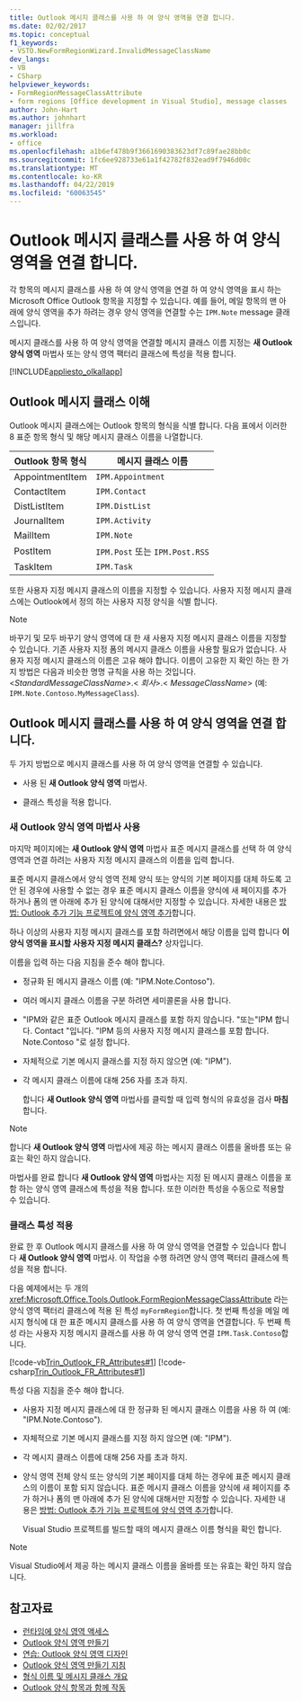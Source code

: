 ```yaml
---
title: Outlook 메시지 클래스를 사용 하 여 양식 영역을 연결 합니다.
ms.date: 02/02/2017
ms.topic: conceptual
f1_keywords:
- VSTO.NewFormRegionWizard.InvalidMessageClassName
dev_langs:
- VB
- CSharp
helpviewer_keywords:
- FormRegionMessageClassAttribute
- form regions [Office development in Visual Studio], message classes
author: John-Hart
ms.author: johnhart
manager: jillfra
ms.workload:
- office
ms.openlocfilehash: a1b6ef478b9f3661690383623df7c89fae28bb0c
ms.sourcegitcommit: 1fc6ee928733e61a1f42782f832ead9f7946d00c
ms.translationtype: MT
ms.contentlocale: ko-KR
ms.lasthandoff: 04/22/2019
ms.locfileid: "60063545"
---
```

# <a name="associate-a-form-region-with-an-outlook-message-class"></a>Outlook 메시지 클래스를 사용 하 여 양식 영역을 연결 합니다.
  각 항목의 메시지 클래스를 사용 하 여 양식 영역을 연결 하 여 양식 영역을 표시 하는 Microsoft Office Outlook 항목을 지정할 수 있습니다. 예를 들어, 메일 항목의 맨 아래에 양식 영역을 추가 하려는 경우 양식 영역을 연결할 수는 `IPM.Note` message 클래스입니다.

 메시지 클래스를 사용 하 여 양식 영역을 연결할 메시지 클래스 이름 지정는 **새 Outlook 양식 영역** 마법사 또는 양식 영역 팩터리 클래스에 특성을 적용 합니다.

 [!INCLUDE[appliesto_olkallapp](../vsto/includes/appliesto-olkallapp-md.md)]

## <a name="understand-outlook-message-classes"></a>Outlook 메시지 클래스 이해
 Outlook 메시지 클래스에는 Outlook 항목의 형식을 식별 합니다. 다음 표에서 이러한 8 표준 항목 형식 및 해당 메시지 클래스 이름을 나열합니다.

|Outlook 항목 형식|메시지 클래스 이름|
|-----------------------|------------------------|
|AppointmentItem|`IPM.Appointment`|
|ContactItem|`IPM.Contact`|
|DistListItem|`IPM.DistList`|
|JournalItem|`IPM.Activity`|
|MailItem|`IPM.Note`|
|PostItem|`IPM.Post` 또는 `IPM.Post.RSS`|
|TaskItem|`IPM.Task`|

 또한 사용자 지정 메시지 클래스의 이름을 지정할 수 있습니다. 사용자 지정 메시지 클래스에는 Outlook에서 정의 하는 사용자 지정 양식을 식별 합니다.

> [!NOTE]
>  바꾸기 및 모두 바꾸기 양식 영역에 대 한 새 사용자 지정 메시지 클래스 이름을 지정할 수 있습니다. 기존 사용자 지정 폼의 메시지 클래스 이름을 사용할 필요가 없습니다. 사용자 지정 메시지 클래스의 이름은 고유 해야 합니다. 이름이 고유한 지 확인 하는 한 가지 방법은 다음과 비슷한 명명 규칙을 사용 하는 것입니다. \<*StandardMessageClassName*>.\< *회사*>.\< *MessageClassName*> (예: `IPM.Note.Contoso.MyMessageClass`).

## <a name="associate-a-form-region-with-an-outlook-message-class"></a>Outlook 메시지 클래스를 사용 하 여 양식 영역을 연결 합니다.
 두 가지 방법으로 메시지 클래스를 사용 하 여 양식 영역을 연결할 수 있습니다.

- 사용 된 **새 Outlook 양식 영역** 마법사.

- 클래스 특성을 적용 합니다.

### <a name="use-the-new-outlook-form-region-wizard"></a>새 Outlook 양식 영역 마법사 사용
 마지막 페이지에는 **새 Outlook 양식 영역** 마법사 표준 메시지 클래스를 선택 하 여 양식 영역과 연결 하려는 사용자 지정 메시지 클래스의 이름을 입력 합니다.

 표준 메시지 클래스에서 양식 영역 전체 양식 또는 양식의 기본 페이지를 대체 하도록 고안 된 경우에 사용할 수 없는 경우 표준 메시지 클래스 이름을 양식에 새 페이지를 추가 하거나 폼의 맨 아래에 추가 된 양식에 대해서만 지정할 수 있습니다. 자세한 내용은 [방법: Outlook 추가 기능 프로젝트에 양식 영역 추가](../vsto/how-to-add-a-form-region-to-an-outlook-add-in-project.md)합니다.

 하나 이상의 사용자 지정 메시지 클래스를 포함 하려면에서 해당 이름을 입력 합니다 **이 양식 영역을 표시할 사용자 지정 메시지 클래스?** 상자입니다.

 이름을 입력 하는 다음 지침을 준수 해야 합니다.

- 정규화 된 메시지 클래스 이름 (예: "IPM.Note.Contoso").

- 여러 메시지 클래스 이름을 구분 하려면 세미콜론을 사용 합니다.

- "IPM와 같은 표준 Outlook 메시지 클래스를 포함 하지 않습니다. "또는"IPM 합니다. Contact "입니다. "IPM 등의 사용자 지정 메시지 클래스를 포함 합니다. Note.Contoso "로 설정 합니다.

- 자체적으로 기본 메시지 클래스를 지정 하지 않으면 (예: "IPM").

- 각 메시지 클래스 이름에 대해 256 자를 초과 하지.

  합니다 **새 Outlook 양식 영역** 마법사를 클릭할 때 입력 형식의 유효성을 검사 **마침**합니다.

> [!NOTE]
>  합니다 **새 Outlook 양식 영역** 마법사에 제공 하는 메시지 클래스 이름을 올바름 또는 유효는 확인 하지 않습니다.

 마법사를 완료 합니다 **새 Outlook 양식 영역** 마법사는 지정 된 메시지 클래스 이름을 포함 하는 양식 영역 클래스에 특성을 적용 합니다. 또한 이러한 특성을 수동으로 적용할 수 있습니다.

### <a name="apply-class-attributes"></a>클래스 특성 적용
 완료 한 후 Outlook 메시지 클래스를 사용 하 여 양식 영역을 연결할 수 있습니다 합니다 **새 Outlook 양식 영역** 마법사. 이 작업을 수행 하려면 양식 영역 팩터리 클래스에 특성을 적용 합니다.

 다음 예제에서는 두 개의 <xref:Microsoft.Office.Tools.Outlook.FormRegionMessageClassAttribute> 라는 양식 영역 팩터리 클래스에 적용 된 특성 `myFormRegion`합니다. 첫 번째 특성을 메일 메시지 형식에 대 한 표준 메시지 클래스를 사용 하 여 양식 영역을 연결합니다. 두 번째 특성 라는 사용자 지정 메시지 클래스를 사용 하 여 양식 영역 연결 `IPM.Task.Contoso`합니다.

 [!code-vb[Trin_Outlook_FR_Attributes#1](../vsto/codesnippet/VisualBasic/Trin_Outlook_FR_Attributes/FormRegion1.vb#1)]
 [!code-csharp[Trin_Outlook_FR_Attributes#1](../vsto/codesnippet/CSharp/Trin_Outlook_FR_Attributes/FormRegion1.cs#1)]

 특성 다음 지침을 준수 해야 합니다.

- 사용자 지정 메시지 클래스에 대 한 정규화 된 메시지 클래스 이름을 사용 하 여 (예: "IPM.Note.Contoso").

- 자체적으로 기본 메시지 클래스를 지정 하지 않으면 (예: "IPM").

- 각 메시지 클래스 이름에 대해 256 자를 초과 하지.

- 양식 영역 전체 양식 또는 양식의 기본 페이지를 대체 하는 경우에 표준 메시지 클래스의 이름이 포함 되지 않습니다. 표준 메시지 클래스 이름을 양식에 새 페이지를 추가 하거나 폼의 맨 아래에 추가 된 양식에 대해서만 지정할 수 있습니다. 자세한 내용은 [방법: Outlook 추가 기능 프로젝트에 양식 영역 추가](../vsto/how-to-add-a-form-region-to-an-outlook-add-in-project.md)합니다.

  Visual Studio 프로젝트를 빌드할 때의 메시지 클래스 이름 형식을 확인 합니다.

> [!NOTE]
>  Visual Studio에서 제공 하는 메시지 클래스 이름을 올바름 또는 유효는 확인 하지 않습니다.

## <a name="see-also"></a>참고자료
- [런타임에 양식 영역 액세스](../vsto/accessing-a-form-region-at-run-time.md)
- [Outlook 양식 영역 만들기](../vsto/creating-outlook-form-regions.md)
- [연습: Outlook 양식 영역 디자인](../vsto/walkthrough-designing-an-outlook-form-region.md)
- [Outlook 양식 영역 만들기 지침](../vsto/guidelines-for-creating-outlook-form-regions.md)
- [형식 이름 및 메시지 클래스 개요](/office/vba/outlook/Concepts/Forms/form-name-and-message-class-overview)
- [Outlook 양식 항목과 함께 작동](/office/vba/outlook/Concepts/Forms/how-outlook-forms-and-items-work-together)
